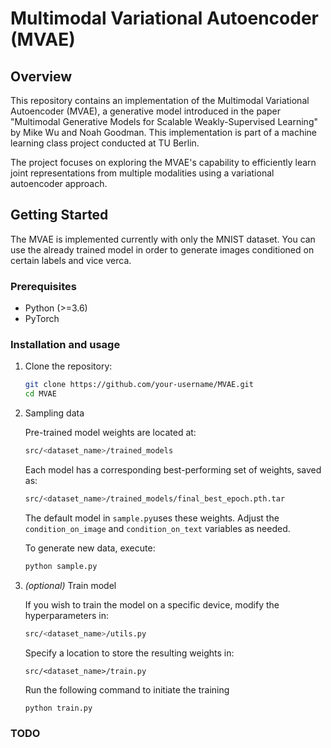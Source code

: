 # Multimodal Variational Autoencoder (MVAE)

## Overview

This repository contains an implementation of the Multimodal Variational Autoencoder (MVAE), a generative model introduced in the paper "Multimodal Generative Models for Scalable Weakly-Supervised Learning" by Mike Wu and Noah Goodman. This implementation is part of a machine learning class project conducted at TU Berlin.

The project focuses on exploring the MVAE's capability to efficiently learn joint representations from multiple modalities using a variational autoencoder approach.

## Getting Started
The MVAE is implemented currently with only the MNIST dataset. You can use the already trained model in order to generate images conditioned on certain labels and vice verca.

### Prerequisites

- Python (>=3.6)
- PyTorch

### Installation and usage

1. Clone the repository:

   ```bash
   git clone https://github.com/your-username/MVAE.git
   cd MVAE
   ```

2. Sampling data

   Pre-trained model weights are located at:

   ```bash
   src/<dataset_name>/trained_models
   ```

   Each model has a corresponding best-performing set of weights, saved as:

   ```bash
   src/<dataset_name>/trained_models/final_best_epoch.pth.tar
   ```
   
   The default model in `sample.py`uses these weights. Adjust the `condition_on_image` and `condition_on_text` variables as needed. 

   To generate new data, execute:

   ```bash
   python sample.py
   ```

3. <i>(optional)</i> Train model

   If you wish to train the model on a specific device, modify the hyperparameters in:

   ```bash
   src/<dataset_name>/utils.py
   ```

   Specify a location to store the resulting weights in:
   
   ```
   src/<dataset_name>/train.py
   ```

   Run the following command to initiate the training
   ```
   python train.py
   ```



### TODO